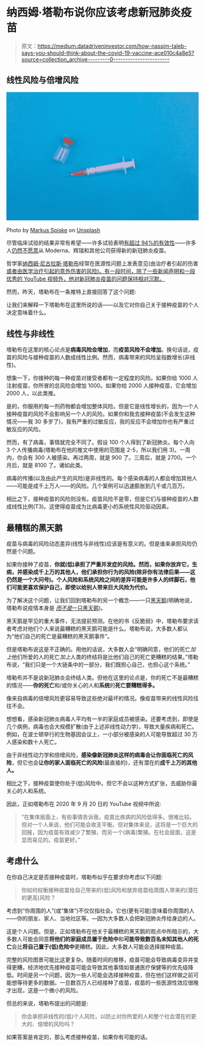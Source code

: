 # 纳西姆·塔勒布说你应该考虑新冠肺炎疫苗

> 原文：<https://medium.datadriveninvestor.com/how-nassim-taleb-says-you-should-think-about-the-covid-19-vaccine-ace010c4a8e5?source=collection_archive---------0----------------------->

## 线性风险与倍增风险

![](img/df462be3d67c0743fc6c6940834ca28b.png)

Photo by [Markus Spiske](https://unsplash.com/@markusspiske?utm_source=medium&utm_medium=referral) on [Unsplash](https://unsplash.com?utm_source=medium&utm_medium=referral)

尽管临床试验的结果非常有希望——许多试验表明[有超过 94%的有效性](https://www.nejm.org/doi/full/10.1056/NEJMoa2034577)——许多人[仍然不愿意](https://www.pewresearch.org/science/2020/12/03/intent-to-get-a-covid-19-vaccine-rises-to-60-as-confidence-in-research-and-development-process-increases/)从 Moderna、辉瑞和其他公司获得新的新冠肺炎疫苗。

哲学家[纳西姆·尼古拉斯·塔勒布](https://medium.com/u/f138bf5466fe?source=post_page-----ace010c4a8e5--------------------------------)经常在医源性问题上发表意见(由治疗者引起的伤害[或者由医学治疗引起的意外伤害的风险)。有一段时间，除了一些新闻声明和一段优秀的 YouTube 视频外，他对新冠肺炎疫苗的问题保持相对沉默。](https://fs.blog/2013/10/iatrogenics/)

然而，昨天，塔勒布在一条推特上直接回答了这个问题:

让我们来解释一下塔勒布在这里所说的话——以及它对你自己关于接种疫苗的个人决定意味着什么。

## 线性与非线性

塔勒布在这里的核心论点是**病毒风险会增加**，而**疫苗风险不会增加**。换句话说，疫苗的风险与接种疫苗的人数成线性比例。然而，病毒带来的风险呈指数增长(非线性)。

想象一下，你接种的每一种疫苗对接受者都有一定程度的风险。如果你给 1000 人注射疫苗，你所冒的总风险会增加 1000。如果你给 2000 人接种疫苗，它会增加 2000 人，以此类推。

是的，你服用的每一剂药物都会增加整体风险。但是它是线性增长的，因为一个人接种疫苗的风险不会影响另一个人的风险。如果你和我去接种疫苗(不会发生这种情况——我 30 多岁了)，我有严重的过敏反应，我的反应不会增加你也有严重过敏反应的风险。

然而，有了病毒，事情就完全不同了。假设 100 个人得到了新冠肺炎。每个人向 3 个人传播病毒(塔勒布在他的推文中使用的范围是 2-5，所以我们用 3)。一周内，你会有 300 人被感染。再过两周，就是 900 了。三周后，就是 2700。一个月后，就是 8100 了。诸如此类。

病毒的传播(以及由此产生的风险)是非线性的。每个感染病毒的人都会增加其他人——可能是成千上万人——的风险。几个案例可以迅速膨胀到几千或几百万。

相比之下，接种疫苗的风险则没有。疫苗风险不是零，但是它们与接种疫苗的人数成线性比例(T3)。这使得疫苗成为比病毒更小的系统性风险驱动因素。

## 最糟糕的黑天鹅

疫苗与病毒的风险动态差异(线性与非线性)应该是有意义的。但是谁来承担风险仍然是个问题。

如果你接种了疫苗，**你就(低)承担了严重并发症的风险。然而，如果你放弃它，生病，并感染成千上万的其他人，**他们**承担你行为的风险(除非你有法律后果——这仍然是一个大问号)。个人风险和系统风险之间的差异可能是许多人的绊脚石，他们可能更喜欢保护自己，即使以给别人带来巨大风险为代价。**

为了解决这个问题，让我们回到塔勒布的另一个概念——一只[黑天鹅](https://www.investopedia.com/terms/b/blackswan.asp)(明确地说，塔勒布说疫情本身是 [*而不是*一只黑天鹅](https://www.newyorker.com/news/daily-comment/the-pandemic-isnt-a-black-swan-but-a-portent-of-a-more-fragile-global-system))。

黑天鹅是罕见的重大事件，无法提前预测。在他的书《反脆弱》中，塔勒布要求读者考虑对他们个人来说最糟糕的黑天鹅可能是什么。塔勒布说，大多数人都认为“他们自己的死亡是最糟糕的黑天鹅事件”。

但是塔勒布说这是不正确的。用他的话说，大多数人会“明确同意，他们的死亡*加上*他们所爱的人的死亡*加上*人类的终结将是比他们自己的死亡更糟糕的结果。”塔勒布说，“我们只是一个大链条中的一部分，我们既担心自己，也担心这个系统。”

塔勒布并不是说新冠肺炎会终结人类。但他在这里的论点是，你的死亡不是最糟糕的情况——**你的死亡**和/或你关心的人和**系统**的**死亡要糟糕得多。**

像来自病毒的倍增风险更容易导致这些绝对最坏的情况。像疫苗带来的线性风险往往不会。

想想看，感染新冠肺炎病毒人平均有一半的家庭成员被感染。还要考虑到，即使是几个病例，病毒也会大规模扩散(由于上述非线性动力学)，导致大量疾病和死亡。例如，在波士顿举行的生物基因会议上，一小部分被感染的人可能导致超过 30 万人感染和数十人死亡。

由于非线性动力学和倍增风险，**感染像新冠肺炎这样的病毒会让你面临死亡的风险**，但它也会**让你的家人面临死亡的风险**(最直接的)，还有潜在的**成千上万的其他人。**

相比之下，接种疫苗使你处于(低)风险中。但它不会以这种方式扩张，去威胁你最关心的人和系统。

因此，正如塔勒布在 2020 年 9 月 20 日的 YouTube 视频中所说:

> “在集体层面上，有些事情告诉我，疫苗比疾病的风险低得多。很难比较。但对一个人来说，他们可能会收支平衡。但对集体来说，这将是一个巨大的回报，因为疫苗有效减少了繁殖，而另一个(病毒)繁殖。在社会层面，这是显而易见的。疫苗更好。”

## 考虑什么

在你自己决定是否接种疫苗时，塔勒布似乎在要求你考虑以下问题:

> 你如何权衡接种疫苗给自己带来的(低)风险和放弃疫苗给周围人带来的(潜在的更高)风险？

考虑到“你周围的人”(或“集体”)不仅仅指社会。它也(更有可能)意味着你周围的人——你的朋友、家人、当地社区等。—因为大多数人会把新冠肺炎传给身边的人。

这是个人问题。但是，正如塔勒布在他关于最糟糕的黑天鹅的观点中所暗示的，大多数人可能会同意**将他们的家庭成员置于危险中**和**可能导致数百名未知其他人的死亡**会比**将自己置于(低)危险中**更糟糕。因此，大多数人可能会选择接种疫苗。

完整的风险图景可能比这更复杂。随着时间的推移，疫苗可能会导致病毒变异并变得更糟，经济地优先接种疫苗可能会导致其他事情如普通医疗保健等的优先级降低。时间是另一个问题，因为一些人可能会选择接种疫苗，但在他们这样做之前可能想等待更多的数据。一旦数百万人已经接种了疫苗，疫苗的一些医源性效应很晚才出现，这是一个微小的风险。

但总的来说，塔勒布提出的问题是:

> 你会承担非线性的(低)个人风险，以防止对你所爱的人和整个社会潜在的更大的、倍增的风险吗？

如果答案是肯定的，那么考虑接种疫苗，如果你有可能的话。